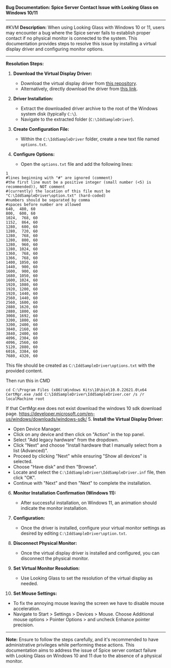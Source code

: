 **Bug Documentation: Spice Server Contact Issue with Looking Glass on Windows 10/11**

---
#KVM 
**Description:**
When using Looking Glass with Windows 10 or 11, users may encounter a bug where the Spice server fails to establish proper contact if no physical monitor is connected to the system. This documentation provides steps to resolve this issue by installing a virtual display driver and configuring monitor options.

---

**Resolution Steps:**

1. **Download the Virtual Display Driver:**
   - Download the virtual display driver from [this repository](https://github.com/ge9/IddSampleDriver).
   - Alternatively, directly download the driver from [this link](https://github.com/ge9/IddSampleDriver/releases/tag/0.0.1.2).

2. **Driver Installation:**
   - Extract the downloaded driver archive to the root of the Windows system disk (typically `C:\`).
   - Navigate to the extracted folder (`C:\IddSampleDriver`).

3. **Create Configuration File:**
   - Within the `C:\IddSampleDriver` folder, create a new text file named `options.txt`.

4. **Configure Options:**
   - Open the `options.txt` file and add the following lines:

```plaintext
1
#lines beginning with "#" are ignored (comment)
#the first line must be a positive integer (small number (<5) is recommended)), NOT comment
#(currently) the location of this file must be "C:\IddSampleDriver\option.txt" (hard-coded)
#numbers should be separated by comma
#spaces before number are allowed
640,  480, 60
800,  600, 60
1024,  768, 60
1152,  864, 60
1280,  600, 60
1280,  720, 60
1280,  768, 60
1280,  800, 60
1280,  960, 60
1280, 1024, 60
1360,  768, 60
1366,  768, 60
1400, 1050, 60
1440,  900, 60
1600,  900, 60
1680, 1050, 60
1600, 1024, 60
1920, 1080, 60
1920, 1200, 60
1920, 1440, 60
2560, 1440, 60
2560, 1600, 60
2880, 1620, 60
2880, 1800, 60
3008, 1692, 60
3200, 1800, 60
3200, 2400, 60
3840, 2160, 60
3840, 2400, 60
4096, 2304, 60
4096, 2560, 60
5120, 2880, 60
6016, 3384, 60
7680, 4320, 60
```

This file should be created as `C:\IddSampleDriver\options.txt` with the provided content.

Then run this in CMD
```
cd C:\Program Files (x86)\Windows Kits\10\bin\10.0.22621.0\x64
CertMgr.exe /add C:\IddSampleDriver\IddSampleDriver.cer /s /r localMachine root
```
If that CertMgr.exe does not exist download the windows 10 sdk download page. 
https://developer.microsoft.com/en-us/windows/downloads/windows-sdk/
5. **Install the Virtual Display Driver:**
   - Open Device Manager.
   - Click on any device and then click on "Action" in the top panel.
   - Select "Add legacy hardware" from the dropdown.
   - Click "Next" and choose "Install hardware that I manually select from a list (Advanced)".
   - Proceed by clicking "Next" while ensuring "Show all devices" is selected.
   - Choose "Have disk" and then "Browse".
   - Locate and select the `C:\IddSampleDriver\IddSampleDriver.inf` file, then click "OK".
   - Continue with "Next" and then "Next" to complete the installation.

6. **Monitor Installation Confirmation (Windows 11):**
   - After successful installation, on Windows 11, an animation should indicate the monitor installation.

7. **Configuration:**
   - Once the driver is installed, configure your virtual monitor settings as desired by editing `C:\IddSampleDriver\option.txt`.

8. **Disconnect Physical Monitor:**
   - Once the virtual display driver is installed and configured, you can disconnect the physical monitor.

9. **Set Virtual Monitor Resolution:**
   - Use Looking Glass to set the resolution of the virtual display as needed.

10. **Set Mouse Settings:**
   - To fix the annoying mouse leaving the screen we have to disable mouse acceleration.
   - Navigate to Start > Settings > Devices > Mouse. Choose Additional mouse options > Pointer Options > and uncheck Enhance pointer precision. 
 
---

**Note:** Ensure to follow the steps carefully, and it's recommended to have administrative privileges while performing these actions. This documentation aims to address the issue of Spice server contact failure with Looking Glass on Windows 10 and 11 due to the absence of a physical monitor.